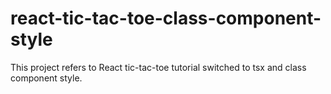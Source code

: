 # react-tic-tac-toe-class-component-style
This project refers to React tic-tac-toe tutorial switched to tsx and class component style.
